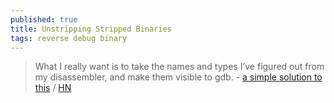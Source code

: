 ```yaml
---
published: true
title: Unstripping Stripped Binaries
tags: reverse debug binary
---
```

> What I really want is to take the names and types I’ve figured out from my disassembler, and make them visible to gdb. - [a simple solution to this](http://lock.cmpxchg8b.com/symbols.html) / [HN](https://news.ycombinator.com/item?id=32603382)
